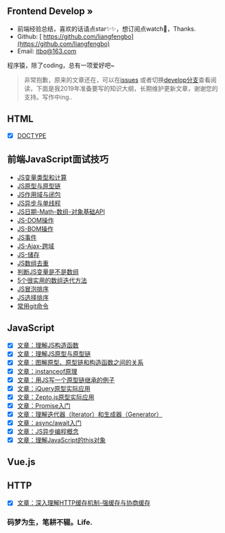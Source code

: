 ## Frontend Develop »

- 前端经验总结，喜欢的话请点star✨✨，想订阅点watch🎉，Thanks.
- Github: [ https://github.com/liangfengbo](https://github.com/liangfengbo)
- Email: itbo@163.com

程序猿，除了coding，总有一项爱好吧~

> 非常抱歉，原来的文章还在，可以在[issues](https://github.com/liangfengbo/frontend-develop/issues?q=is%3Aissue+is%3Aclosed) 或者切换[develop分支](https://github.com/liangfengbo/frontend-develop/tree/develop)查看阅读，下面是我2019年准备要写的知识大纲，长期维护更新文章，谢谢您的支持。写作中ing..

## HTML
 - [x] [DOCTYPE](https://github.com/liangfengbo/frontend-develop/issues/52)
 
## 前端JavaScript面试技巧
- [JS变量类型和计算](https://github.com/liangfengbo/frontend-develop/issues/53)
- [JS原型与原型链](https://github.com/liangfengbo/frontend-develop/issues/54)
- [JS作用域与闭包](https://github.com/liangfengbo/frontend-develop/issues/55)
- [JS异步与单线程](https://github.com/liangfengbo/frontend-develop/issues/56)
- [JS日期-Math-数组-对象基础API](https://github.com/liangfengbo/frontend-develop/issues/57)
- [JS-DOM操作](https://github.com/liangfengbo/frontend-develop/issues/58)
- [JS-BOM操作](https://github.com/liangfengbo/frontend-develop/issues/59)
- [JS事件](https://github.com/liangfengbo/frontend-develop/issues/60)
- [JS-Ajax-跨域](https://github.com/liangfengbo/frontend-develop/issues/61)
- [JS-储存](https://github.com/liangfengbo/frontend-develop/issues/62)
- [JS数组去重](https://github.com/liangfengbo/frontend-develop/issues/63)
- [判断JS变量是不是数组](https://github.com/liangfengbo/frontend-develop/issues/64)
- [5个很实用的数组迭代方法](https://github.com/liangfengbo/frontend-develop/issues/65)
- [JS冒泡排序](https://github.com/liangfengbo/frontend-develop/issues/66)
- [JS选择排序](https://github.com/liangfengbo/frontend-develop/issues/67)
- [常用git命令](https://github.com/liangfengbo/frontend-develop/issues/68)


## JavaScript

- [x] [文章：理解JS构造函数](https://github.com/liangfengbo/frontend-develop/issues/45)
- [x] [文章：理解JS原型与原型链](https://github.com/liangfengbo/frontend-develop/issues/46)
- [x] [文章：图解原型、原型链和构造函数之间的关系 ](https://github.com/liangfengbo/frontend-develop/issues/47)
- [x] [文章：instanceof原理](https://github.com/liangfengbo/frontend-develop/issues/48)
- [x] [文章：用JS写一个原型链继承的例子](https://github.com/liangfengbo/frontend-develop/issues/49)
- [x] [文章：jQuery原型实际应用](https://github.com/liangfengbo/frontend-develop/issues/50)
- [x] [文章：Zepto.js原型实际应用](https://github.com/liangfengbo/frontend-develop/issues/51)
- [x] [文章：Promise入门](https://github.com/liangfengbo/frontend-develop/issues/40)
- [x] [文章：理解迭代器（Iterator）和生成器（Generator）](https://github.com/liangfengbo/frontend-develop/issues/41)
- [x] [文章：async/await入门](https://github.com/liangfengbo/frontend-develop/issues/42)
- [x] [文章：JS异步编程概念](https://github.com/liangfengbo/frontend-develop/issues/44) 
- [x] [文章：理解JavaScript的this对象](https://github.com/liangfengbo/frontend-develop/issues/43)
## Vue.js

## HTTP

- [x] [文章：深入理解HTTP缓存机制-强缓存与协商缓存](https://github.com/liangfengbo/frontend-develop/issues/39)


### 码梦为生，笔耕不辍。Life.
